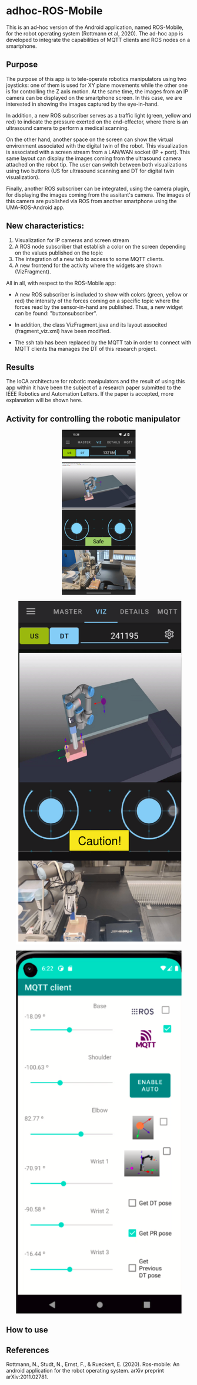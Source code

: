 # adhoc-ROS-Mobile

This is an ad-hoc version of the Android application, named ROS-Mobile, for the robot operating system (Rottmann et al, 2020). The ad-hoc app is developed to integrate the capabilities of MQTT clients and ROS nodes on a smartphone.

## Purpose

The purpose of this app is to tele-operate robotics manipulators using two joysticks: one of them is used for XY plane movements while the other one is for controlling the Z axis motion. At the same time, the images from an IP camera can be displayed on the smartphone screen. In this case, we are interested in showing the images captured by the eye-in-hand.

In addition, a new ROS subscriber serves as a traffic light (green, yellow and red) to indicate the pressure exerted on the end-effector, where there is an ultrasound camera to perform a medical scanning. 

On the other hand, another space on the screen can show the virtual environment associated with the digital twin of the robot. This visualization is associated with a screen stream from a LAN/WAN socket (IP + port). This same layout can display the images coming from the ultrasound camera attached on the robot tip. The user can switch between both visualizations using two buttons (US for ultrasound scanning and DT for digital twin visualization).

Finally, another ROS subscriber can be integrated, using the camera plugin, for displaying the images coming from the assitant's camera. The images of this  camera are published via ROS from another smartphone using the UMA-ROS-Android app.

## New characteristics: 

1) Visualization for IP cameras and screen stream
2) A ROS node subscriber that establish a color on the screen depending on the values published on the topic
3) The integration of a new tab to access to some MQTT clients.
4) A new frontend for the activity where the widgets are shown (VizFragment).

All in all, with respect to the ROS-Mobile app:

- A new ROS subscriber is included to show with colors (green, yellow or red) the intensity of the forces coming on a specific topic where the forces read by the sensor-in-hand are published. Thus, a new widget can be found: "buttonsubscriber".

- In addition, the class VizFragment.java and its layout associted (fragment_viz.xml) have been modified. 

- The ssh tab has been replaced by the MQTT tab in order to connect with MQTT clients tha manages the DT of this research project.

## Results

The IoCA architecture for robotic manipulators and the result of using this app within it have been the subject of a research paper submitted to the IEEE Robotics and Automation Letters. If the paper is accepted, more explanation will be shown here.

## Activity for controlling the robotic manipulator

<p align="center">
    <img src="images/ad-hocRM.jpg" alt="Custom Master Chooser" width="200" />
<p/>


<p align="center">
    <img src="images/app.pdf" alt="Custom Master Chooser" width="450" />
<p/>

<p align="center">
    <img src="images/mqttM.png" alt="Custom Master Chooser" width="450" />
<p/>


## How to use


## References

Rottmann, N., Studt, N., Ernst, F., & Rueckert, E. (2020). Ros-mobile: An android application for the robot operating system. arXiv preprint arXiv:2011.02781.

